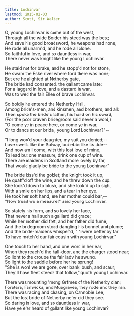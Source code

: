 ```yaml
---
title: Lochinvar
lastmod: 2015-02-03
author: Scott, Sir Walter
---
```

O, young Lochinvar is come out of the west,  
Through all the wide Border his steed was the best;  
And save his good broadsword, he weapons had none,  
He rode all unarm'd, and he rode all alone.  
So faithful in love, and so dauntless in war,  
There never was knight like the young Lochinvar.  

He staid not for brake, and he stopp'd not for stone,  
He swam the Eske river where ford there was none;  
But ere he alighted at Netherby gate,  
The bride had consented, the gallant came late:  
For a laggard in love, and a dastard in war,  
Was to wed the fair Ellen of brave Lochinvar.  

So boldly he entered the Netherby Hall,  
Among bride's-men, and kinsmen, and brothers, and all:  
Then spoke the bride's father, his hand on his sword,  
(For the poor craven bridegroom said never a word,)  
&quot;O come ye in peace here, or come ye in war,  
Or to dance at our bridal, young Lord Lochinvar?&quot;--  

&quot;I long woo'd your daughter, my suit you denied;--  
Love swells like the Solway, but ebbs like its tide--  
And now am I come, with this lost love of mine,  
To lead but one measure, drink one cup of wine.  
There are maidens in Scotland more lovely by far,  
That would gladly be bride to the young Lochinvar.&quot;  

The bride kiss'd the goblet; the knight took it up,  
He quaff'd off the wine, and he threw down the cup.  
She look'd down to blush, and she look'd up to sigh,  
With a smile on her lips, and a tear in her eye.  
He took her soft hand, ere her mother could bar,--  
&quot;Now tread we a measure!&quot; said young Lochinvar.  

So stately his form, and so lovely her face,  
That never a hall such a galliard did grace;  
While her mother did fret, and her father did fume,  
And the bridegroom stood dangling his bonnet and plume;  
And the bride-maidens whisper'd, &quot; 'Twere better by far  
To have match'd our fair cousin with young Lochinvar.&quot;  

One touch to her hand, and one word in her ear,  
When they reach'd the hall-door, and the charger stood near;  
So light to the croupe the fair lady he swung,  
So light to the saddle before her he sprung!  
&quot;She is won! we are gone, over bank, bush, and scaur;  
They'll have fleet steeds that follow,&quot; quoth young Lochinvar.  

There was mounting 'mong Grfmes of the Netherby clan;  
Forsters, Fenwicks, and Musgraves, they rode and they ran:  
There was racing and chasing, on Cannobie Lee,  
But the lost bride of Netherby ne'er did they see.  
So daring in love, and so dauntless in war,  
Have ye e'er heard of gallant like young Lochinvar?

